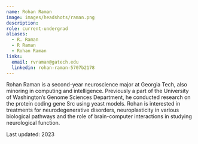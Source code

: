 ```yaml
---
name: Rohan Raman
image: images/headshots/raman.png
description: 
role: current-undergrad
aliases:
  - R. Raman
  - R Raman
  - Rohan Raman
links:
  email: rvraman@gatech.edu
  linkedin: rohan-raman-5707b2178
---
```


Rohan Raman is a second-year neuroscience major at Georgia Tech, also minoring  in computing and intelligence. Previously a part of the University of Washington’s 
Genome Sciences Department, he conducted research on the protein coding gene Src using yeast models. Rohan is interested in treatments for neurodegenerative 
disorders, neuroplasticity in various biological pathways and the role of brain-computer interactions in studying neurological function. 

Last updated: 2023

